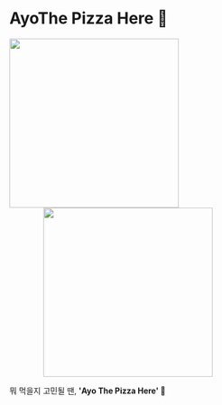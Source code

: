 # AyoThe Pizza Here 🍕

<img src="https://user-images.githubusercontent.com/67637706/168224933-46d19067-ffe5-4d38-80d2-793b6ecaba02.png" width="300px" style="margin-right: 60px"><img src="https://user-images.githubusercontent.com/67637706/168224944-4505aa57-07fc-40b2-ad63-e04f5f6514c6.png" width="300px" style="margin-left:60px">

뭐 먹을지 고민될 땐, **'Ayo The Pizza Here' 🤩**